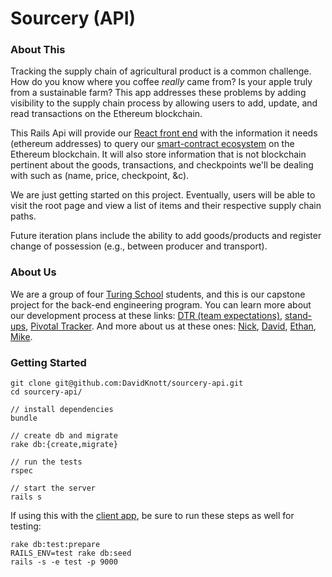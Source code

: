 # Sourcery (API)

### About This

Tracking the supply chain of agricultural product is a common challenge. How do
you know where you coffee *really* came from? Is your apple truly from a
sustainable farm? This app addresses these problems by adding visibility to the supply chain process by allowing users to add, update, and
read transactions on the Ethereum blockchain.

This Rails Api  will provide our [React front end](https://github.com/tmikeschu/sourcery-client) with the information it needs (ethereum addresses) to query our  [smart-contract ecosystem](https://github.com/ethanbennett/sourcery) on the Ethereum blockchain.  It will also store information that is not blockchain pertinent about the goods, transactions, and checkpoints we'll be dealing with such as (name, price, checkpoint, &c).

We are just getting started on this project. Eventually, users will be able to
visit the root page and view a list of items and their respective supply chain
paths.

Future iteration plans include the ability to add goods/products and register
change of possession (e.g., between producer and transport).


### About Us

We are a group of four [Turing School](https://www.turing.io/) students, and this is our capstone
project for the back-end engineering program. You can learn more about our
development process at these links: [DTR (team expectations)](https://gist.github.com/tmikeschu/1a37eef7724f06421d8bca19fd8be8ad), [stand-ups](https://gist.github.com/tmikeschu/14555f11f0d24d7c09749519c7b04337), [Pivotal Tracker](https://www.pivotaltracker.com/n/projects/1996565).
And more about us at these ones: [Nick](https://github.com/ski-climb), [David](https://github.com/DavidKnott), [Ethan](https://github.com/ethanbennett), [Mike](https://github.com/tmikeschu).

### Getting Started

```rails api
git clone git@github.com:DavidKnott/sourcery-api.git
cd sourcery-api/

// install dependencies
bundle

// create db and migrate
rake db:{create,migrate}

// run the tests
rspec

// start the server
rails s
```

If using this with the [client app](https://github.com/tmikeschu/sourcery-client), be sure to run these steps as well for testing:

```
rake db:test:prepare
RAILS_ENV=test rake db:seed
rails -s -e test -p 9000
```
